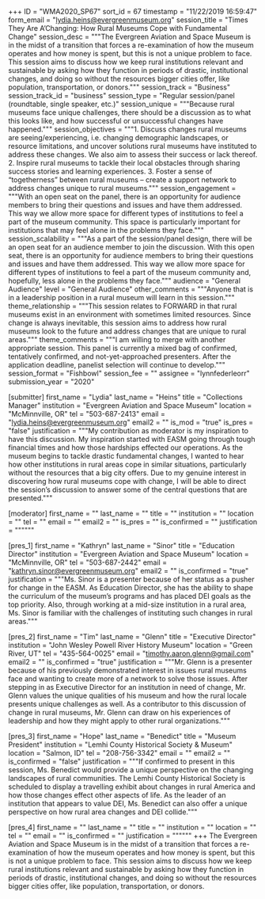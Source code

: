+++
ID = "WMA2020_SP67"
sort_id = 67
timestamp = "11/22/2019 16:59:47"
form_email = "lydia.heins@evergreenmuseum.org"
session_title = "Times They Are A’Changing: How Rural Museums Cope with Fundamental Change"
session_desc = """The Evergreen Aviation and Space Museum is in the midst of a transition that forces a re-examination of how the museum operates and how money is spent, but this is not a unique problem to face. This session aims to discuss how we keep rural institutions relevant and sustainable by asking how they function in periods of drastic, institutional changes, and doing so without the resources bigger cities offer, like population, transportation, or donors."""
session_track = "Business"
session_track_id = "business"
session_type = "Regular session/panel (roundtable, single speaker, etc.)"
session_unique = """Because rural museums face unique challenges, there should be a discussion as to what this looks like, and how successful or unsuccessful changes have happened."""
session_objectives = """1.	Discuss changes rural museums are seeing/experiencing, i.e. changing demographic landscapes, or resource limitations, and uncover solutions rural museums have instituted to address these changes. We also aim to assess their success or lack thereof.
2.	Inspire rural museums to tackle their local obstacles through sharing success stories and learning experiences.
3.	Foster a sense of “togetherness” between rural museums – create a support network to address changes unique to rural museums."""
session_engagement = """With an open seat on the panel, there is an opportunity for audience members to bring their questions and issues and have them addressed. This way we allow more space for different types of institutions to feel a part of the museum community. This space is particularly important for institutions that may feel alone in the problems they face."""
session_scalability = """As a part of the session/panel design, there will be an open seat for an audience member to join the discussion. With this open seat, there is an opportunity for audience members to bring their questions and issues and have them addressed. This way we allow more space for different types of institutions to feel a part of the museum community and, hopefully, less alone in the problems they face."""
audience = "General Audience"
level = "General Audience"
other_comments = """Anyone that is in a leadership position in a rural museum will learn in this session."""
theme_relationship = """This session relates to FORWARD in that rural museums exist in an environment with sometimes limited resources. Since change is always inevitable, this session aims to address how rural museums look to the future and address changes that are unique to rural areas."""
theme_comments = """I am willing to merge with another appropriate session. This panel is currently a mixed bag of confirmed, tentatively confirmed, and not-yet-approached presenters. After the application deadline, panelist selection will continue to develop."""
session_format = "Fishbowl"
session_fee = ""
assignee = "lynnfederleorr"
submission_year = "2020"

[submitter]
first_name = "Lydia"
last_name = "Heins"
title = "Collections Manager"
institution = "Evergreen Aviation and Space Museum"
location = "McMinnville, OR"
tel = "503-687-2413"
email = "lydia.heins@evergreenmuseum.org"
email2 = ""
is_mod = "true"
is_pres = "false"
justification = """My contribution as moderator is my inspiration to have this discussion. My inspiration started with EASM going through tough financial times and how those hardships effected our operations. As the museum begins to tackle drastic fundamental changes, I wanted to hear how other institutions in rural areas cope in similar situations, particularly without the resources that a big city offers. Due to my genuine interest in discovering how rural museums cope with change, I will be able to direct the session’s discussion to answer some of the central questions that are presented."""

[moderator]
first_name = ""
last_name = ""
title = ""
institution = ""
location = ""
tel = ""
email = ""
email2 = ""
is_pres = ""
is_confirmed = ""
justification = """"""

[pres_1]
first_name = "Kathryn"
last_name = "Sinor"
title = "Education Director"
institution = "Evergreen Aviation and Space Museum"
location = "McMinnville, OR"
tel = "503-687-2442"
email = "kathryn.sinor@evergreenmuseum.org"
email2 = ""
is_confirmed = "true"
justification = """Ms. Sinor is a presenter because of her status as a pusher for change in the EASM. As Education Director, she has the ability to shape the curriculum of the museum’s programs and has placed DEI goals as the top priority. Also, through working at a mid-size institution in a rural area, Ms. Sinor is familiar with the challenges of instituting such changes in rural areas."""

[pres_2]
first_name = "Tim"
last_name = "Glenn"
title = "Executive Director"
institution = "John Wesley Powell River History Museum"
location = "Green River, UT"
tel = "435-564-0025"
email = "timothy.aaron.glenn@gmail.com"
email2 = ""
is_confirmed = "true"
justification = """Mr. Glenn is a presenter because of his previously demonstrated interest in issues rural museums face and wanting to create more of a network to solve those issues. After stepping in as Executive Director for an institution in need of change, Mr. Glenn values the unique qualities of his museum and how the rural locale presents unique challenges as well. As a contributor to this discussion of change in rural museums, Mr. Glenn can draw on his experiences of leadership and how they might apply to other rural organizations."""

[pres_3]
first_name = "Hope"
last_name = "Benedict"
title = "Museum President"
institution = "Lemhi County Historical Society & Museum"
location = "Salmon, ID"
tel = "208-756-3342"
email = ""
email2 = ""
is_confirmed = "false"
justification = """If confirmed to present in this session, Ms. Benedict would provide a unique perspective on the changing landscapes of rural communities. The Lemhi County Historical Society is scheduled to display a travelling exhibit about changes in rural America and how those changes effect other aspects of life. As the leader of an institution that appears to value DEI, Ms. Benedict can also offer a unique perspective on how rural area changes and DEI collide."""

[pres_4]
first_name = ""
last_name = ""
title = ""
institution = ""
location = ""
tel = ""
email = ""
is_confirmed = ""
justification = """"""
+++
The Evergreen Aviation and Space Museum is in the midst of a transition that forces a re-examination of how the museum operates and how money is spent, but this is not a unique problem to face. This session aims to discuss how we keep rural institutions relevant and sustainable by asking how they function in periods of drastic, institutional changes, and doing so without the resources bigger cities offer, like population, transportation, or donors.